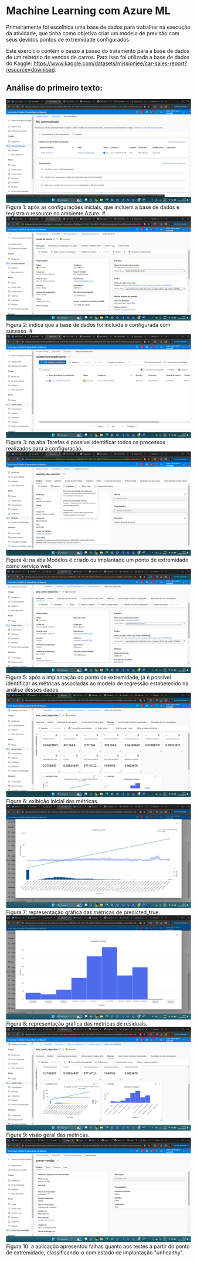 # Machine Learning com Azure ML

Primeiramente foi escolhida uma base de dados para trabalhar na execução da atividade, que tinha como objetivo 
criar um modelo de previsão com seus devidos pontos de extremidade configurados.

Este exercício contém o passo a passo do tratamento para a base de dados de um relatório de vendas de carros. 
Para isso foi utilizada a base de dados do Kaggle: https://www.kaggle.com/datasets/missionjee/car-sales-report?resource=download.

## Análise do primeiro texto:
<img src="print_processo/exemplo01.png"/>
Figura 1: após as configurações iniciais, que incluem a base de dados e registra o resource no ambiente Azure.
# .
<img src="print_processo/exemplo02.png"/>
Figura 2: indica que a base de dados foi incluida e configurada com sucesso.
#
<img src="print_processo/exemplo03.png"/>
Figura 3: na aba Tarefas é possível identificar todos os processos realizados para a configuração.

<img src="print_processo/exemplo04.png"/>
Figura 4: na aba Modelos é criado ou implantado um ponto de extremidade como serviço web.

<img src="print_processo/exemplo05.png"/>
Figura 5: após a implantação do ponto de extremidade, já é possível identificar as métricas associadas ao modelo de regressão
estabelecido na análise desses dados.

<img src="print_processo/exemplo06.png"/>
Figura 6: exibição inicial das métricas.

<img src="print_processo/exemplo07.png"/>
Figura 7: representação gráfica das métricas de predicted_true.

<img src="print_processo/exemplo08.png"/>
Figura 8: representação gráfica das métricas de residuals.

<img src="print_processo/exemplo09.png"/>
Figura 9: visão geral das métricas.

<img src="print_processo/exemplo10.png"/>
Figura 10: a aplicação apresentou falhas quanto aos testes a partir do ponto de extremidade,
classificando-o com estado de implantação "unhealthy".
